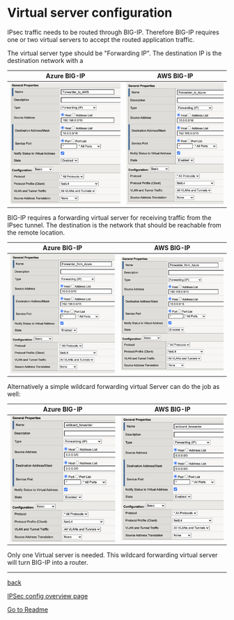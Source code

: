 # Virtual server configuration

IPsec traffic needs to be routed through BIG-IP. Therefore BIG-IP requires one or two virtual servers to accept the routed application traffic.

The virtual server type should be "Forwarding IP".
The destination IP is the destination network with a 

| Azure BIG-IP | AWS BIG-IP | 
|--- |--- |
|<img src="../images/Azure_VS1.png">  | <img src="../images/AWS_VS1.png"> |


BIG-IP requires a forwarding virtual server for receiving traffic from the IPsec tunnel. The destination is the network that should be reachable from the remote location. 

| Azure BIG-IP | AWS BIG-IP | 
|--- |--- |
|<img src="../images/Azure_VS2.png">  |<img src="../images/AWS_VS2.png">  |


Alternatively a simple wildcard forwarding virtual Server can do the job as well:

| Azure BIG-IP | AWS BIG-IP | 
|--- |--- |
|<img src="../images/wildcard_vs.png">  |<img src="../images/wildcard_vs.png">  |

Only one Virtual server is needed. This wildcard forwarding virtual server will turn BIG-IP into a router.

***

[back](BIG_IP_troubleshoot_IPSec.md)

[IPSec config overview page](BIG_IP_IPsec_config.md)

[Go to Readme](../README.md)